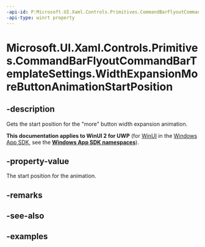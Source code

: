 ```yaml
---
-api-id: P:Microsoft.UI.Xaml.Controls.Primitives.CommandBarFlyoutCommandBarTemplateSettings.WidthExpansionMoreButtonAnimationStartPosition
-api-type: winrt property
---
```

<!-- Property syntax.
public double WidthExpansionMoreButtonAnimationStartPosition { get; }
-->

# Microsoft.UI.Xaml.Controls.Primitives.CommandBarFlyoutCommandBarTemplateSettings.WidthExpansionMoreButtonAnimationStartPosition


## -description

Gets the start position for the "more" button width expansion animation.


**This documentation applies to WinUI 2 for UWP** (for [WinUI](/windows/apps/winui/winui3/) in the [Windows App SDK](/windows/apps/windows-app-sdk/), see the **[Windows App SDK namespaces](/windows/windows-app-sdk/api/winrt/)**).

## -property-value

The start position for the animation.


## -remarks


## -see-also


## -examples


